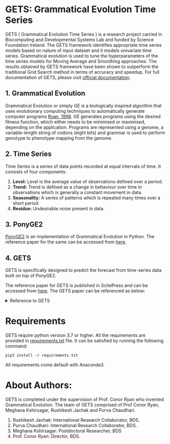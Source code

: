 # GETS: Grammatical Evolution Time Series

GETS ( Grammatical Evolution Time Series ) is a research project carried in Biocomputing and Developmental Systems Lab and funded by Science Foundation Ireland. The GETS framework identifies appropriate time series models based on nature of input dataset and it models univariate time series. Grammatical evolution is used to tune the hyperparameters of the time series models for Moving Average and Smoothing approaches. The results obtained by GETS framework have been shown to outperform the traditional Grid Search method in terms of accuracy and speedup.
 For full documentation of GETS, please visit [official documentation](https://github.com/Heisenberg0203/GETS/wiki).

## 1. Grammatical Evolution
Grammatical Evolution or simply GE is a biologically inspired algorithm that uses evolutionary computing techniques to automatically generate computer programs [Ryan, 1998](). GE generates programs using the desired fitness function, which either needs to be minimised or maximised, depending on the application. Programs are represented using a genome, a variable-length string of codons (eight bits) and grammar is used to perform genotype to phenotype mapping from the genome.

## 2. Time Series
Time Series is a series of data points recorded at equal intervals of time. It consists of four components:
1. **Level:** Level is the average value of observations defined over a period.
2. **Trend:** Trend is defined as a change in behaviour over time in observations which is generally a constant movement in data.
3. **Seasonality:** A series of patterns which is repeated many times over a short period
4. **Residue:** Undesirable noise present in data.

## 3. PonyGE2
[PonyGE2](https://github.com/PonyGE/PonyGE2) is an implementation of Grammatical Evolution in Python. The reference paper for the same can be accessed from [here](https://arxiv.org/abs/1703.08535). 

## 4. GETS 
GETS is specifically designed to predict the forecast from time-series data built on top of PonyGE2.

The reference paper for GETS is published in ScitePress and can be accessed from [here](https://www.scitepress.org/PublicationsDetail.aspx?ID=Q2+tV92Vvuc=&t=1). The GETS paper can be referenced as below:

<details>
<summary>Reference to GETS</summary>

> Ryan, C.; Kshirsagar, M.; Chaudhari, P. and Jachak, Rushikesh (2020). GETS: Grammatical Evolution based Optimization of Smoothing Parameters in Univariate Time Series Forecasting. In Proceedings of the 12th International Conference on Agents and Artificial Intelligence - Volume 2: ICAART, ISBN 978-989-758-395-7, ISSN 2184-433X, pages 595-602. DOI: 10.5220/0008963305950602
</details>

# Requirements
GETS require python version 3.7 or higher. All the requirements are provided in [requirements.txt]() file. It can be satisfied by running the following command:

`pip3 install -r requirements.txt `

All requirements come default with Anaconda3.

# About Authors:
GETS is completed under the supervision of Prof. Conor Ryan who invented Grammatical Evolution. The team of GETS comprised of Prof Conor Ryan, Meghana Kshirsagar, Rushikesh Jachak and Purva Chaudhari.

1. Rushikesh Jachak: International Research Collaborator, BDS.
2. Purva Chaudhari: International Research Collaborator, BDS.
3. Meghana Kshirsagar: Postdoctoral Researcher, BDS
4. Prof. Conor Ryan: Director, BDS.